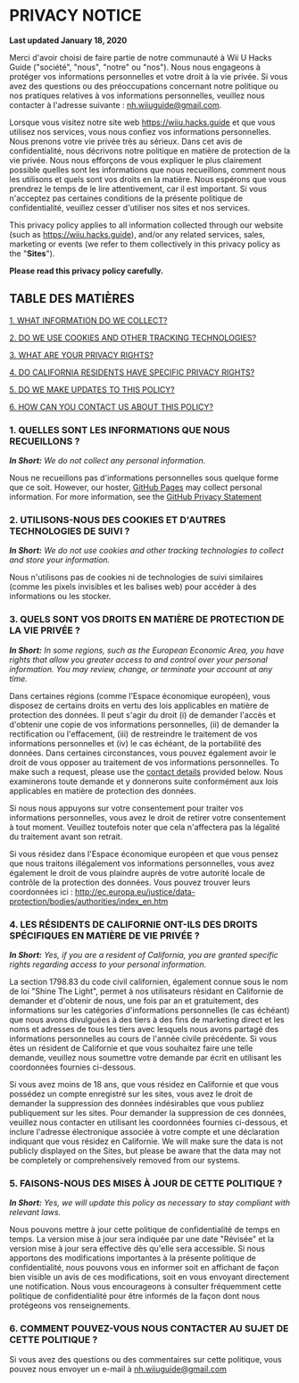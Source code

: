 # PRIVACY NOTICE

**Last updated January 18, 2020**

Merci d'avoir choisi de faire partie de notre communauté à Wii U Hacks Guide ("société", "nous", "notre" ou "nos"). Nous nous engageons à protéger vos informations personnelles et votre droit à la vie privée. Si vous avez des questions ou des préoccupations concernant notre politique ou nos pratiques relatives à vos informations personnelles, veuillez nous contacter à l'adresse suivante : nh.wiiuguide@gmail.com.

Lorsque vous visitez notre site web https://wiiu.hacks.guide et que vous utilisez nos services, vous nous confiez vos informations personnelles. Nous prenons votre vie privée très au sérieux. Dans cet avis de confidentialité, nous décrivons notre politique en matière de protection de la vie privée. Nous nous efforçons de vous expliquer le plus clairement possible quelles sont les informations que nous recueillons, comment nous les utilisons et quels sont vos droits en la matière. Nous espérons que vous prendrez le temps de le lire attentivement, car il est important. Si vous n'acceptez pas certaines conditions de la présente politique de confidentialité, veuillez cesser d'utiliser nos sites et nos services.

This privacy policy applies to all information collected through our website (such as https://wiiu.hacks.guide), and/or any related services, sales, marketing or events (we refer to them collectively in this privacy policy as the "**Sites**").

**Please read this privacy policy carefully.**

## TABLE DES MATIÈRES

[1. WHAT INFORMATION DO WE COLLECT?](#1-what-information-do-we-collect)

[2. DO WE USE COOKIES AND OTHER TRACKING TECHNOLOGIES?](#2-do-we-use-cookies-and-other-tracking-technologies)

[3. WHAT ARE YOUR PRIVACY RIGHTS?](#3-what-are-your-privacy-rights)

[4. DO CALIFORNIA RESIDENTS HAVE SPECIFIC PRIVACY RIGHTS?](#4-do-california-residents-have-specific-privacy-rights)

[5. DO WE MAKE UPDATES TO THIS POLICY?](#5-do-we-make-updates-to-this-policy)

[6. HOW CAN YOU CONTACT US ABOUT THIS POLICY?](#6-how-can-you-contact-us-about-this-policy)

### 1. QUELLES SONT LES INFORMATIONS QUE NOUS RECUEILLONS ?

_**In Short:**_ _We do not collect any personal information._

Nous ne recueillons pas d'informations personnelles sous quelque forme que ce soit. However, our hoster, [GitHub Pages](https://pages.github.com/) may collect personal information. For more information, see the [GitHub Privacy Statement](https://help.github.com/en/github/site-policy/github-privacy-statement)

### 2. UTILISONS-NOUS DES COOKIES ET D'AUTRES TECHNOLOGIES DE SUIVI ?

_**In Short:**_ _We do not use cookies and other tracking technologies to collect and store your information._

Nous n'utilisons pas de cookies ni de technologies de suivi similaires (comme les pixels invisibles et les balises web) pour accéder à des informations ou les stocker.

### 3. QUELS SONT VOS DROITS EN MATIÈRE DE PROTECTION DE LA VIE PRIVÉE ?

_**In Short:**_ _In some regions, such as the European Economic Area, you have rights that allow you greater access to and control over your personal information. You may review, change, or terminate your account at any time._

Dans certaines régions (comme l'Espace économique européen), vous disposez de certains droits en vertu des lois applicables en matière de protection des données. Il peut s'agir du droit (i) de demander l'accès et d'obtenir une copie de vos informations personnelles, (ii) de demander la rectification ou l'effacement, (iii) de restreindre le traitement de vos informations personnelles et (iv) le cas échéant, de la portabilité des données. Dans certaines circonstances, vous pouvez également avoir le droit de vous opposer au traitement de vos informations personnelles. To make such a request, please use the [contact details](privacy-policy?id=_6-how-can-you-contact-us-about-this-policy) provided below. Nous examinerons toute demande et y donnerons suite conformément aux lois applicables en matière de protection des données.

Si nous nous appuyons sur votre consentement pour traiter vos informations personnelles, vous avez le droit de retirer votre consentement à tout moment. Veuillez toutefois noter que cela n'affectera pas la légalité du traitement avant son retrait.

Si vous résidez dans l'Espace économique européen et que vous pensez que nous traitons illégalement vos informations personnelles, vous avez également le droit de vous plaindre auprès de votre autorité locale de contrôle de la protection des données. Vous pouvez trouver leurs coordonnées ici : http://ec.europa.eu/justice/data-protection/bodies/authorities/index_en.htm

### 4. LES RÉSIDENTS DE CALIFORNIE ONT-ILS DES DROITS SPÉCIFIQUES EN MATIÈRE DE VIE PRIVÉE ?

_**In Short:**_ _Yes, if you are a resident of California, you are granted specific rights regarding access to your personal information._

La section 1798.83 du code civil californien, également connue sous le nom de loi "Shine The Light", permet à nos utilisateurs résidant en Californie de demander et d'obtenir de nous, une fois par an et gratuitement, des informations sur les catégories d'informations personnelles (le cas échéant) que nous avons divulguées à des tiers à des fins de marketing direct et les noms et adresses de tous les tiers avec lesquels nous avons partagé des informations personnelles au cours de l'année civile précédente. Si vous êtes un résident de Californie et que vous souhaitez faire une telle demande, veuillez nous soumettre votre demande par écrit en utilisant les coordonnées fournies ci-dessous.

Si vous avez moins de 18 ans, que vous résidez en Californie et que vous possédez un compte enregistré sur les sites, vous avez le droit de demander la suppression des données indésirables que vous publiez publiquement sur les sites. Pour demander la suppression de ces données, veuillez nous contacter en utilisant les coordonnées fournies ci-dessous, et inclure l'adresse électronique associée à votre compte et une déclaration indiquant que vous résidez en Californie. We will make sure the data is not publicly displayed on the Sites, but please be aware that the data may not be completely or comprehensively removed from our systems.

### 5. FAISONS-NOUS DES MISES À JOUR DE CETTE POLITIQUE ?

_**In Short:**_ _Yes, we will update this policy as necessary to stay compliant with relevant laws._

Nous pouvons mettre à jour cette politique de confidentialité de temps en temps. La version mise à jour sera indiquée par une date "Révisée" et la version mise à jour sera effective dès qu'elle sera accessible. Si nous apportons des modifications importantes à la présente politique de confidentialité, nous pouvons vous en informer soit en affichant de façon bien visible un avis de ces modifications, soit en vous envoyant directement une notification. Nous vous encourageons à consulter fréquemment cette politique de confidentialité pour être informés de la façon dont nous protégeons vos renseignements.

### 6. COMMENT POUVEZ-VOUS NOUS CONTACTER AU SUJET DE CETTE POLITIQUE ?

Si vous avez des questions ou des commentaires sur cette politique, vous pouvez nous envoyer un e-mail à nh.wiiuguide@gmail.com
